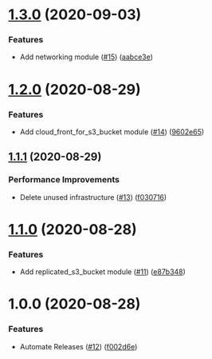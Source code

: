 # [1.3.0](https://github.com/AlexisNava/terraform_modules/compare/v1.2.0...v1.3.0) (2020-09-03)


### Features

* Add networking module ([#15](https://github.com/AlexisNava/terraform_modules/issues/15)) ([aabce3e](https://github.com/AlexisNava/terraform_modules/commit/aabce3e700ee62e5bcd74244cb6f3911cad8cd72))

# [1.2.0](https://github.com/AlexisNava/terraform_modules/compare/v1.1.1...v1.2.0) (2020-08-29)


### Features

* Add cloud_front_for_s3_bucket module ([#14](https://github.com/AlexisNava/terraform_modules/issues/14)) ([9602e65](https://github.com/AlexisNava/terraform_modules/commit/9602e650d9e7b720b840abe6520b91d057c4a5b1))

## [1.1.1](https://github.com/AlexisNava/terraform_modules/compare/v1.1.0...v1.1.1) (2020-08-29)


### Performance Improvements

* Delete unused infrastructure ([#13](https://github.com/AlexisNava/terraform_modules/issues/13)) ([f030716](https://github.com/AlexisNava/terraform_modules/commit/f030716f82bfd2d3817fd2c51b1e2a8564424d6a))

# [1.1.0](https://github.com/AlexisNava/terraform_modules/compare/v1.0.0...v1.1.0) (2020-08-28)


### Features

* Add replicated_s3_bucket module ([#11](https://github.com/AlexisNava/terraform_modules/issues/11)) ([e87b348](https://github.com/AlexisNava/terraform_modules/commit/e87b348fd7b463edd2834f53f23f358dca142a48))

# 1.0.0 (2020-08-28)


### Features

* Automate Releases ([#12](https://github.com/AlexisNava/terraform_modules/issues/12)) ([f002d6e](https://github.com/AlexisNava/terraform_modules/commit/f002d6ecef7df7cf469c63032f10e79e12e4a5b4))
